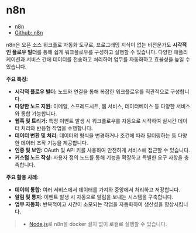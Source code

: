 # n8n
* [n8n](https://n8n.io/)
* [Github: n8n](https://github.com/n8n-io/n8n?tab=readme-ov-file)

n8n은 오픈 소스 워크플로 자동화 도구로, 프로그래밍 지식이 없는 비전문가도 **시각적인 플로우 빌더**를 통해 쉽게 워크플로우를 구성하고 실행할 수 있습니다. 다양한 애플리케이션과 서비스 간에 데이터를 전송하고 처리하여 업무를 자동화하고 효율성을 높일 수 있습니다.

**주요 특징:**

- **시각적 플로우 빌더:** 노드와 연결을 통해 복잡한 워크플로우를 직관적으로 구성합니다.
- **다양한 노드 지원:** 이메일, 스프레드시트, 웹 서비스, 데이터베이스 등 다양한 서비스와 통합 가능합니다.
- **웹훅 및 트리거:** 특정 이벤트 발생 시 워크플로우를 자동으로 시작하여 실시간 데이터 처리와 반응형 작업을 수행합니다.
- **데이터 변환 및 처리:** 데이터의 형식을 변경하거나 조건에 따라 필터링하는 등 다양한 데이터 조작 기능을 제공합니다.
- **인증 및 보안:** OAuth 및 API 키를 사용하여 안전하게 서비스에 접근할 수 있습니다.
- **커스텀 노드 작성:** 사용자 정의 노드를 통해 기능을 확장하고 특별한 요구 사항을 충족합니다.

**주요 활용 사례:**

- **데이터 통합:** 여러 서비스에서 데이터를 가져와 중앙에서 처리하고 저장합니다.
- **알림 및 통지:** 이벤트 발생 시 자동으로 알림을 보내는 시스템을 구축합니다.
- **업무 자동화:** 반복적이고 시간이 소모되는 작업을 자동화하여 생산성을 향상시킵니다.

> * [Node.js](../NodeJs/NodeJs.md)로 n8n을 docker 설치 없이 로컬로 실행할 수 있습니다.